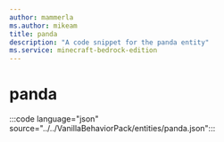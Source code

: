 ```yaml
---
author: mammerla
ms.author: mikeam
title: panda
description: "A code snippet for the panda entity"
ms.service: minecraft-bedrock-edition
---
```


# panda

:::code language="json" source="../../VanillaBehaviorPack/entities/panda.json":::
